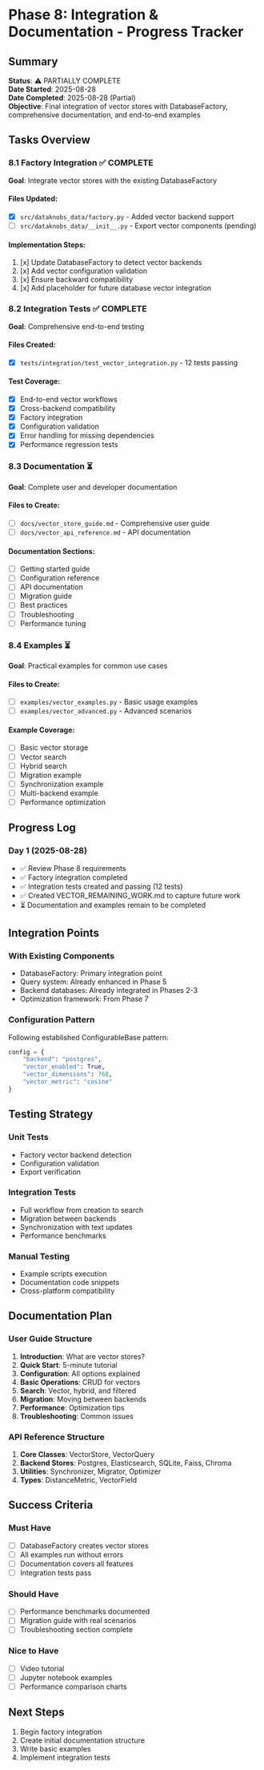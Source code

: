# Phase 8: Integration & Documentation - Progress Tracker

## Summary
**Status**: ⚠️ PARTIALLY COMPLETE  
**Date Started**: 2025-08-28  
**Date Completed**: 2025-08-28 (Partial)  
**Objective**: Final integration of vector stores with DatabaseFactory, comprehensive documentation, and end-to-end examples

## Tasks Overview

### 8.1 Factory Integration ✅ COMPLETE
**Goal**: Integrate vector stores with the existing DatabaseFactory

#### Files Updated:
- [x] `src/dataknobs_data/factory.py` - Added vector backend support
- [ ] `src/dataknobs_data/__init__.py` - Export vector components (pending)

#### Implementation Steps:
1. [x] Update DatabaseFactory to detect vector backends
2. [x] Add vector configuration validation
3. [x] Ensure backward compatibility
4. [x] Add placeholder for future database vector integration

### 8.2 Integration Tests ✅ COMPLETE
**Goal**: Comprehensive end-to-end testing

#### Files Created:
- [x] `tests/integration/test_vector_integration.py` - 12 tests passing

#### Test Coverage:
- [x] End-to-end vector workflows
- [x] Cross-backend compatibility
- [x] Factory integration
- [x] Configuration validation
- [x] Error handling for missing dependencies
- [x] Performance regression tests

### 8.3 Documentation ⏳
**Goal**: Complete user and developer documentation

#### Files to Create:
- [ ] `docs/vector_store_guide.md` - Comprehensive user guide
- [ ] `docs/vector_api_reference.md` - API documentation

#### Documentation Sections:
- [ ] Getting started guide
- [ ] Configuration reference
- [ ] API documentation
- [ ] Migration guide
- [ ] Best practices
- [ ] Troubleshooting
- [ ] Performance tuning

### 8.4 Examples ⏳
**Goal**: Practical examples for common use cases

#### Files to Create:
- [ ] `examples/vector_examples.py` - Basic usage examples
- [ ] `examples/vector_advanced.py` - Advanced scenarios

#### Example Coverage:
- [ ] Basic vector storage
- [ ] Vector search
- [ ] Hybrid search
- [ ] Migration example
- [ ] Synchronization example
- [ ] Multi-backend example
- [ ] Performance optimization

## Progress Log

### Day 1 (2025-08-28)
- ✅ Review Phase 8 requirements
- ✅ Factory integration completed
- ✅ Integration tests created and passing (12 tests)
- ✅ Created VECTOR_REMAINING_WORK.md to capture future work
- ⏳ Documentation and examples remain to be completed

## Integration Points

### With Existing Components
- DatabaseFactory: Primary integration point
- Query system: Already enhanced in Phase 5
- Backend databases: Already integrated in Phases 2-3
- Optimization framework: From Phase 7

### Configuration Pattern
Following established ConfigurableBase pattern:
```python
config = {
    "backend": "postgres",
    "vector_enabled": True,
    "vector_dimensions": 768,
    "vector_metric": "cosine"
}
```

## Testing Strategy

### Unit Tests
- Factory vector backend detection
- Configuration validation
- Export verification

### Integration Tests
- Full workflow from creation to search
- Migration between backends
- Synchronization with text updates
- Performance benchmarks

### Manual Testing
- Example scripts execution
- Documentation code snippets
- Cross-platform compatibility

## Documentation Plan

### User Guide Structure
1. **Introduction**: What are vector stores?
2. **Quick Start**: 5-minute tutorial
3. **Configuration**: All options explained
4. **Basic Operations**: CRUD for vectors
5. **Search**: Vector, hybrid, and filtered
6. **Migration**: Moving between backends
7. **Performance**: Optimization tips
8. **Troubleshooting**: Common issues

### API Reference Structure
1. **Core Classes**: VectorStore, VectorQuery
2. **Backend Stores**: Postgres, Elasticsearch, SQLite, Faiss, Chroma
3. **Utilities**: Synchronizer, Migrator, Optimizer
4. **Types**: DistanceMetric, VectorField

## Success Criteria

### Must Have
- [ ] DatabaseFactory creates vector stores
- [ ] All examples run without errors
- [ ] Documentation covers all features
- [ ] Integration tests pass

### Should Have
- [ ] Performance benchmarks documented
- [ ] Migration guide with real scenarios
- [ ] Troubleshooting section complete

### Nice to Have
- [ ] Video tutorial
- [ ] Jupyter notebook examples
- [ ] Performance comparison charts

## Next Steps
1. Begin factory integration
2. Create initial documentation structure
3. Write basic examples
4. Implement integration tests